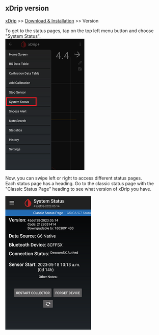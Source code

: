 ## xDrip version  
[xDrip](../README.md) >> [Download & Installation](./Installation_page.md) >> Version  
  
To get to the status pages, tap on the top left menu button and choose "System Status".  
![](./images/SysStatDrop.png)  
  
Now, you can swipe left or right to access different status pages.  
Each status page has a heading.  Go to the classic status page with the "Classic Status Page" heading to see what version of xDrip you have.  
  
![](./images/classic-status-pg.png)  
  
